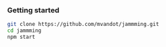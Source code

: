 
### Getting started

```bash
git clone https://github.com/mvandot/jammming.git 
cd jammming
npm start 